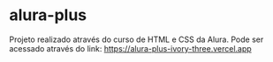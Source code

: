 # alura-plus

Projeto realizado através do curso de HTML e CSS da Alura. Pode ser acessado através do link: https://alura-plus-ivory-three.vercel.app

